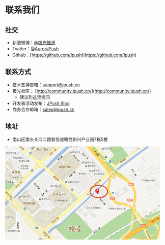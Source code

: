 # 联系我们
## 社交

+ 新浪微博：[@极光推送](http://weibo.com/jpush)
+ Twitter：[@AuroraPush](https://twitter.com/AuroraPush)
+ Github：[https://github.com/jpush](https://github.com/jpush)

## 联系方式

+ 技术支持邮箱：[support@jpush.cn](mailto:support@jpush.cn)
+ 极光社区： [http://community.jpush.cn/](http://community.jpush.cn/)
	+ 建议到这里提问
+ 开发者活动发布：[JPush Blog](http://blog.jpush.cn)
+ 商务合作邮箱：[sales@jpush.cn](mailto:sales@jpush.cn)

## 地址
+ 南山区南头关口二路智恒战略性新兴产业园7栋5楼

![](image/image2013-6-17_19_44_33.png)
